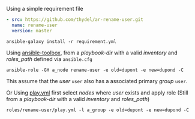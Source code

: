 Using a simple requirement file

```yaml
- src: https://github.com/thydel/ar-rename-user.git
  name: rename-user
  version: master
```

```
ansible-galaxy install -r requirement.yml 
```

Using [ansible-toolbox][], from a *playbook-dir* with a valid
*inventory* and *roles_path* defined via `ansible.cfg`

```
ansible-role -GH a_node rename-user -e old=dupont -e new=dupond -C
```

This assume that the *user* `user` also has a associated primary *group* `user`.

[ansible-toolbox]: https://github.com/larsks/ansible-toolbox "github.com"

Or Using [play.yml][] first select *nodes* where *user* exists
and apply role (Still from a *playbook-dir* with a valid *inventory*
and *roles_path*)

```
roles/rename-user/play.yml -l a_group -e old=dupont -e new=dupond -C
```

[play.yml]: https://github.com/thydel/ar-rename-user/blob/master/play.yml "github.com"
